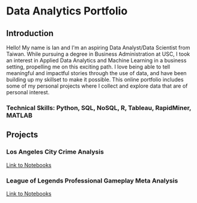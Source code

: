 # Data Analytics Portfolio
## Introduction
Hello! My name is Ian and I'm an aspiring Data Analyst/Data Scientist from Taiwan. While pursuing a degree in Business Administration at USC, I took an interest in Applied Data Analytics and Machine Learning in a business setting, propelling me on this exciting path. I love being able to tell meaningful and impactful stories through the use of data, and have been building up my skillset to make it possible. This online portfolio includes some of my personal projects where I collect and explore data that are of personal interest.

### Technical Skills: Python, SQL, NoSQL, R, Tableau, RapidMiner, MATLAB

## Projects
### Los Angeles City Crime Analysis
[Link to Notebooks](https://nbviewer.org/github/yyenchiu/LA_Crime_Analysis/tree/main/)
### League of Legends Professional Gameplay Meta Analysis
[Link to Notebooks](https://nbviewer.org/github/yyenchiu/LoL_Pro_Meta_Analysis/tree/main/)
